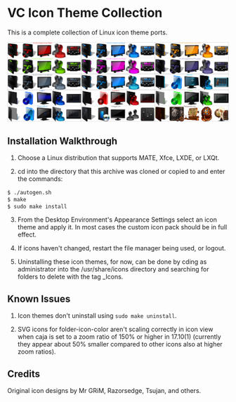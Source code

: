 VC Icon Theme Collection
========================
This is a complete collection of Linux icon theme ports.

![VC_Icon_Theme_Collection](https://github.com/OliverKurz/vc-icon-theme-collection/raw/master/images/Preview.png)

Installation Walkthrough
------------------------
1. Choose a Linux distribution that supports MATE, Xfce, LXDE, or LXQt.

2. cd into the directory that this archive was cloned or copied to and enter the commands:

```
$ ./autogen.sh
$ make
$ sudo make install
```

3. From the Desktop Environment's Appearance Settings select an icon theme and apply it. In most cases the custom icon pack should be in full effect.

4. If icons haven't changed, restart the file manager being used, or logout.

5. Uninstalling these icon themes, for now, can be done by cding as administrator into the /usr/share/icons directory and searching for folders to delete with the tag _Icons.

Known Issues
------------
1. Icon themes don't uninstall using `sudo make uninstall`.

2. SVG icons for folder-icon-color aren't scaling correctly in icon view when caja is set to a zoom ratio of 150% or higher in 17.10(1) (currently they appear about 50% smaller compared to other icons also at higher zoom ratios).

Credits
--------
Original icon designs by Mr GRiM, Razorsedge, Tsujan, and others.